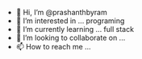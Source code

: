 - 👋 Hi, I’m @prashanthbyram
- 👀 I’m interested in ... programing
- 🌱 I’m currently learning ... full stack
- 💞️ I’m looking to collaborate on ...
- 📫 How to reach me ...

<!---
prashanthbyram/prashanthbyram is a ✨ special ✨ repository because its `README.md` (this file) appears on your GitHub profile.
You can click the Preview link to take a look at your changes.
--->
